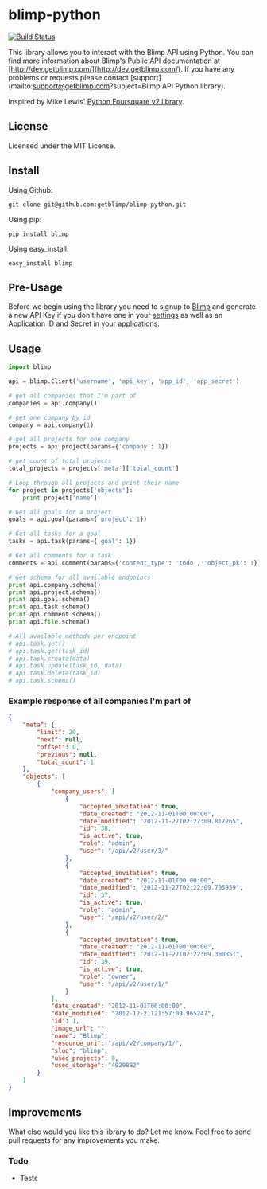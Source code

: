 # blimp-python #

[![Build Status](https://travis-ci.org/GetBlimp/blimp-python.png?branch=master)](https://travis-ci.org/GetBlimp/blimp-python)

This library allows you to interact with the Blimp API using Python. You can find more information 
about Blimp's Public API documentation at [http://dev.getblimp.com/](http://dev.getblimp.com/).
If you have any problems or requests please contact [support](mailto:support@getblimp.com?subject=Blimp API Python library).

Inspired by Mike Lewis' [Python Foursquare v2 library](https://github.com/mLewisLogic/foursquare).

## License ##
Licensed under the MIT License.

## Install ##

Using Github:

```
git clone git@github.com:getblimp/blimp-python.git
```

Using pip:

```
pip install blimp
```

Using easy_install:

```
easy_install blimp
````

## Pre-Usage ##

Before we begin using the library you need to signup to [Blimp](http://app.getblimp.com/) and generate a new API Key if you don't have one in your [settings](https://app.getblimp.com/user/settings/api/) as well as an Application ID and Secret in your [applications](https://app.getblimp.com/user/settings/api/developers/).

## Usage ##

```python
import blimp

api = blimp.Client('username', 'api_key', 'app_id', 'app_secret')

# get all companies that I'm part of
companies = api.company()

# get one company by id
company = api.company(1)

# get all projects for one company
projects = api.project(params={'company': 1})

# get count of total projects
total_projects = projects['meta']['total_count']

# Loop through all projects and print their name
for project in projects['objects']:
    print project['name']

# Get all goals for a project
goals = api.goal(params={'project': 1})

# Get all tasks for a goal
tasks = api.task(params={'goal': 1})

# Get all comments for a task
comments = api.comment(params={'content_type': 'todo', 'object_pk': 1})

# Get schema for all available endpoints
print api.company.schema()
print api.project.schema()
print api.goal.schema()
print api.task.schema()
print api.comment.schema()
print api.file.schema()

# All available methods per endpoint
# api.task.get()
# api.task.get(task_id)
# api.task.create(data)
# api.task.update(task_id, data)
# api.task.delete(task_id)
# api.task.schema()
```
### Example response of all companies I'm part of ###
```JSON
{
    "meta": {
        "limit": 20,
        "next": null,
        "offset": 0,
        "previous": null,
        "total_count": 1
    },
    "objects": [
        {
            "company_users": [
                {
                    "accepted_invitation": true,
                    "date_created": "2012-11-01T00:00:00",
                    "date_modified": "2012-11-27T02:22:09.817265",
                    "id": 38,
                    "is_active": true,
                    "role": "admin",
                    "user": "/api/v2/user/3/"
                },
                {
                    "accepted_invitation": true,
                    "date_created": "2012-11-01T00:00:00",
                    "date_modified": "2012-11-27T02:22:09.705959",
                    "id": 37,
                    "is_active": true,
                    "role": "admin",
                    "user": "/api/v2/user/2/"
                },
                {
                    "accepted_invitation": true,
                    "date_created": "2012-11-01T00:00:00",
                    "date_modified": "2012-11-27T02:22:09.380851",
                    "id": 39,
                    "is_active": true,
                    "role": "owner",
                    "user": "/api/v2/user/1/"
                }
            ],
            "date_created": "2012-11-01T00:00:00",
            "date_modified": "2012-12-21T21:57:09.965247",
            "id": 1,
            "image_url": "",
            "name": "Blimp",
            "resource_uri": "/api/v2/company/1/",
            "slug": "blimp",
            "used_projects": 0,
            "used_storage": "4929882"
        }
    ]
}
```

## Improvements
What else would you like this library to do? Let me know. Feel free to send pull requests for any improvements you make.

### Todo
* Tests

